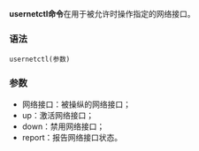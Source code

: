 **usernetctl命令**在用于被允许时操作指定的网络接口。

### 语法  

```
usernetctl(参数)
```

### 参数  

*   网络接口：被操纵的网络接口；
*   up：激活网络接口；
*   down：禁用网络接口；
*   report：报告网络接口状态。